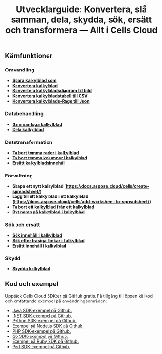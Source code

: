 ﻿---
title: "Utvecklarguide: Konvertera, slå samman, dela, skydda, sök, ersätt och transformera — Allt i Cells Cloud"
second_title: Documen
linktitle: Utvecklarguide
ArticleTitle: Convert, Merge, Split, Protect, Search, Replace & Transform — All in Cells Cloud
type: docs
url: /sv/developer-guide/
aliases: [/developer-guide-v4.0/]
keywords: How to use Aspose.Cells Cloud REST APIs.  Conversion, Merge, Split, Protect, Search, Replace, Transform. Office Excel 2016,  Office Excel 2019,office Excel 365
description: Den här utvecklarguiden beskriver praktiska scenarier och tips som hjälper dig att använda specifika Aspose.Cells for .NET-funktioner, uppnå ett visst Excel-dokumentutseende eller möjliggöra ett användningsfall.
weight: 20
kwords: Excel, Office Moln, REST API, Konvertera/Sammanfoga/Dela/Skydda, Kalkylblad, PDF, CSV, Json, Markdown, Utvecklarguide
---
## **Kärnfunktioner**

### **Omvandling**

- **[Spara kalkylblad som](https://docs.aspose.cloud/cells/save-an-excel-file-as-other-formats-files/)**
- **[Konvertera kalkylblad](https://docs.aspose.cloud/cells/convert-spreadsheet/)**
- **[Konvertera kalkylbladsdiagram till bild](https://docs.aspose.cloud/cells/convert-chart-to-image/)**
- **[Konvertera kalkylbladstabell till CSV](https://docs.aspose.cloud/cells/convert-table-to-csv/)**
- **[Konvertera kalkylblads-Rage till Json](https://docs.aspose.cloud/cells/convert-range-to-json/)**

### **Databehandling**

- **[Sammanfoga kalkylblad](https://docs.aspose.cloud/cells/merge-spreadsheets/)**
- **[Dela kalkylblad](https://docs.aspose.cloud/cells/split-spreadsheet/)**

### **Datatransformation**

- **[Ta bort tomma rader i kalkylblad](https://docs.aspose.cloud/cells/delete-spreadsheet-blank-rows/)**
- **[Ta bort tomma kolumner i kalkylblad](https://docs.aspose.cloud/cells/delete-spreadsheet-blank-columns/)**
- **[Ersätt kalkylbladsinnehåll](https://docs.aspose.cloud/cells/replace-spreadsheet-content/)**

### **Förvaltning**

- **Skapa ett nytt kalkylblad (https://docs.aspose.cloud/cells/create-spreadsheet/)**
- **Lägg till ett kalkylblad i ett kalkylblad (https://docs.aspose.cloud/cells/add-worksheet-to-spreadsheet/)**
- **[Ta bort ett kalkylblad från ett kalkylblad](https://docs.aspose.cloud/cells/delete-worksheet-from-spreadsheet/)**
- **[Byt namn på kalkylblad i kalkylblad](https://docs.aspose.cloud/cells/rename-worksheet-in-spreadsheet/)**

### **Sök och ersätt**

- **[Sök innehåll i kalkylblad](https://docs.aspose.cloud/cells/search-spreadsheet-content/)**
- **[Sök efter trasiga länkar i kalkylblad](https://docs.aspose.cloud/cells/search-spreadsheet-broken-links/)**
- **[Ersätt innehåll i kalkylblad](https://docs.aspose.cloud/cells/replace-spreadsheet-content/)**

### **Skydd**

- **[Skydda kalkylblad](https://docs.aspose.cloud/cells/protect-spreadsheet/)**

## **Kod och exempel**

Upptäck Cells Cloud SDK:er på GitHub gratis. Få tillgång till öppen källkod och omfattande exempel på användningsområden:

- [Java SDK-exempel på Github.](https://github.com/aspose-cells-cloud/aspose-cells-cloud-java/tree/master/Examples)
- [.NET SDK-exempel på Github.](https://github.com/aspose-cells-cloud/aspose-cells-cloud-dotnet/tree/master/examples)
- [Python SDK-exempel på Github.](https://github.com/aspose-cells-cloud/aspose-cells-cloud-python/tree/master/examples)
- [Exempel på Node.js SDK på Github.](https://github.com/aspose-cells-cloud/aspose-cells-cloud-node/tree/master/Examples)
- [PHP SDK-exempel på Github.](https://github.com/aspose-cells-cloud/aspose-cells-cloud-php/tree/master/examples)
- [Go SDK-exempel på Github.](https://github.com/aspose-cells-cloud/aspose-cells-cloud-go/tree/master/examples)
- [Exempel på Ruby SDK på Github.](https://github.com/aspose-cells-cloud/aspose-cells-cloud-ruby/tree/master/examples)
- [Perl SDK-exempel på Github.](https://github.com/aspose-cells-cloud/aspose-cells-cloud-perl/tree/master/examples)
